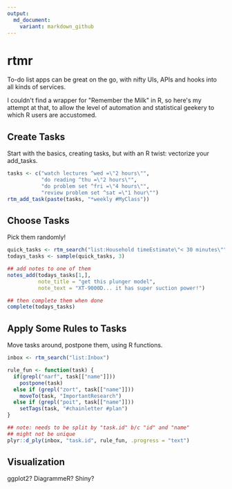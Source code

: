 ```yaml
---
output:
  md_document:
    variant: markdown_github
---
```


<!-- README.md is generated from README.Rmd. Please edit that file -->



# rtmr #

To-do list apps can be great on the go, with nifty UIs, APIs and hooks into all kinds of services.

I couldn't find a wrapper for "Remember the Milk" in R, so here's my attempt at that, to allow the level of automation and statistical geekery to which R users are accustomed.

## Create Tasks ##

Start with the basics, creating tasks, but with an R twist: vectorize your add_tasks.


```r
tasks <- c("watch lectures ^wed =\"2 hours\"",
           "do reading ^thu =\"2 hours\"",
           "do problem set ^fri =\"4 hours\"",
           "review problem set ^sat =\"1 hour\"")
rtm_add_task(paste(tasks, "*weekly #MyClass"))
```

## Choose Tasks ##

Pick them randomly!


```r
quick_tasks <- rtm_search("list:Household timeEstimate\"< 30 minutes\"")
todays_tasks <- sample(quick_tasks, 3)

## add notes to one of them
notes_add(todays_tasks[1,],
          note_title = "get this plunger model",
          note_text = "XT-9000D... it has super suction power!")

## then complete them when done
complete(todays_tasks)
```

## Apply Some Rules to Tasks ##

Move tasks around, postpone them, using R functions.


```r
inbox <- rtm_search("list:Inbox")

rule_fun <- function(task) {
  if(grepl("narf", task[["name"]]))
    postpone(task)
  else if (grepl("zort", task[["name"]]))
    moveTo(task, "ImportantResearch")
  else if (grepl("poit", task[["name"]]))
    setTags(task, "#chainletter #plan")
}

## note: needs to be split by "task.id" b/c "id" and "name"
## might not be unique
plyr::d_ply(inbox, "task.id", rule_fun, .progress = "text")
```

## Visualization ##

ggplot2? DiagrammeR? Shiny?

